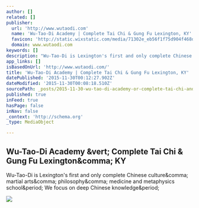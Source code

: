 ```yaml
---
author: []
related: []
publisher:
  url: 'http://www.wutaodi.com'
  name: 'Wu-Tao-Di Academy | Complete Tai Chi & Gung Fu Lexington, KY'
  favicon: 'http://static.wixstatic.com/media/71302e_eb56f1f75d904f468d807d8a9d048e7f.jpg/v1/fill/w_16%2Ch_16%2Clg_1/71302e_eb56f1f75d904f468d807d8a9d048e7f.jpg'
  domain: www.wutaodi.com
keywords: []
description: "Wu-Tao-Di is Lexington's first and only complete Chinese culture, martial arts, philosophy, medicine and metaphysics school. We focus on deep Chinese knowledge."
app_links: []
isBasedOnUrl: 'http://www.wutaodi.com/'
title: 'Wu-Tao-Di Academy | Complete Tai Chi & Gung Fu Lexington, KY'
datePublished: '2015-11-30T00:12:27.902Z'
dateModified: '2015-11-30T00:08:18.510Z'
sourcePath: _posts/2015-11-30-wu-tao-di-academy-or-complete-tai-chi-and-gung-fu-lexington-ky.md
published: true
inFeed: true
hasPage: false
inNav: false
_context: 'http://schema.org'
_type: MediaObject

---
```

<article style=""><h1>Wu-Tao-Di Academy &amp;vert; Complete Tai Chi &amp; Gung Fu Lexington&amp;comma; KY</h1><p>Wu-Tao-Di is Lexington's first and only complete Chinese culture&amp;comma; martial arts&amp;comma; philosophy&amp;comma; medicine and metaphysics school&amp;period; We focus on deep Chinese knowledge&amp;period;</p><img src="https://static.wixstatic.com/media/71302e_97dc332077b945b2ba9956c47804d984.jpg" /></article>